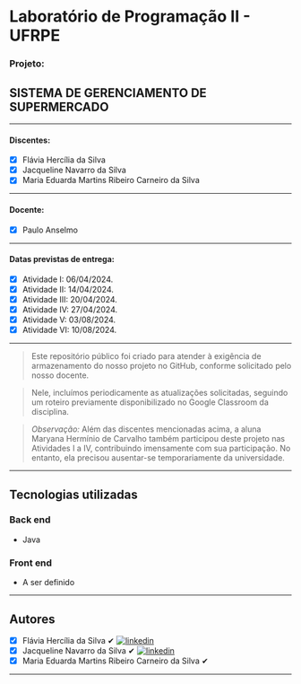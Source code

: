 # Laboratório de Programação II - UFRPE
### Projeto:
## SISTEMA DE GERENCIAMENTO DE SUPERMERCADO
---
#### Discentes:  

 - [x] Flávia Hercília da Silva  
 - [x] Jacqueline Navarro da Silva
 - [x] Maria Eduarda Martins Ribeiro Carneiro da Silva
---
#### Docente:  

- [x] Paulo Anselmo
---
#### Datas previstas de entrega:  
- [x] Atividade I: 06/04/2024. 
- [x] Atividade II: 14/04/2024. 
- [x] Atividade III: 20/04/2024.
- [x] Atividade IV: 27/04/2024.
- [x] Atividade V: 03/08/2024.
- [x] Atividade VI: 10/08/2024.
---
> Este repositório público foi criado para atender à exigência de armazenamento do nosso projeto no GitHub, conforme solicitado pelo nosso docente.

> Nele, incluímos periodicamente as atualizações solicitadas, seguindo um roteiro previamente disponibilizado no Google Classroom da disciplina.

> *Observação:* Além das discentes mencionadas acima, a aluna Maryana Hermínio de Carvalho também participou deste projeto nas Atividades I a IV, contribuindo imensamente com sua participação. No entanto, ela precisou ausentar-se temporariamente da universidade.
---
## Tecnologias utilizadas
### Back end
- Java
### Front end
- A ser definido
---

## Autores

 - [x] Flávia Hercília da Silva  ✔ [![linkedin](https://img.shields.io/badge/LinkedIn-0077B5?style=for-the-badge&logo=linkedin&logoColor=white)](https://www.linkedin.com/in/flaviaherciliadasilva/)
 - [x] Jacqueline Navarro da Silva ✔ [![linkedin](https://img.shields.io/badge/LinkedIn-0077B5?style=for-the-badge&logo=linkedin&logoColor=white)](https://www.linkedin.com/in/jacqueline-navarro-a928113b/)
 - [x] Maria Eduarda Martins Ribeiro Carneiro da Silva ✔

-----
